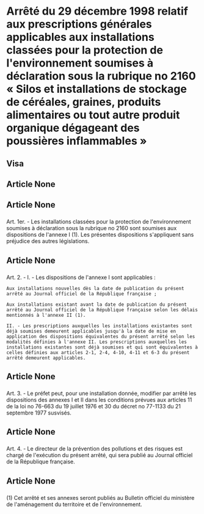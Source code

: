 # Arrêté du 29 décembre 1998 relatif aux prescriptions générales applicables aux installations classées pour la protection de l'environnement soumises à déclaration sous la rubrique no 2160 « Silos et installations de stockage de céréales, graines, produits alimentaires ou tout autre produit organique dégageant des poussières inflammables »

## Visa

## Article None

### 



## Article None

### 

Art. 1er. -  Les installations classées pour la protection de l'environnement soumises à déclaration sous la rubrique no 2160 sont soumises aux dispositions de l'annexe I (1). Les présentes dispositions s'appliquent sans préjudice des autres législations.

## Article None

### 

Art. 2. -  I. - Les dispositions de l'annexe I sont applicables :

    Aux installations nouvelles dès la date de publication du présent arrêté au Journal officiel de la République française ;

    Aux installations existant avant la date de publication du présent arrêté au Journal officiel de la République française selon les délais mentionnés à l'annexe II (1).

    II. - Les prescriptions auxquelles les installations existantes sont déjà soumises demeurent applicables jusqu'à la date de mise en application des dispositions équivalentes du présent arrêté selon les modalités définies à l'annexe II. Les prescriptions auxquelles les installations existantes sont déjà soumises et qui sont équivalentes à celles définies aux articles 2-1, 2-4, 4-10, 4-11 et 6-3 du présent arrêté demeurent applicables.

## Article None

### 

Art. 3. -  Le préfet peut, pour une installation donnée, modifier par arrêté les dispositions des annexes I et II dans les conditions prévues aux articles 11 de la loi no 76-663 du 19 juillet 1976 et 30 du décret no 77-1133 du 21 septembre 1977 susvisés.

## Article None

### 

Art. 4. -  Le directeur de la prévention des pollutions et des risques est chargé de l'exécution du présent arrêté, qui sera publié au Journal officiel de la République française.

## Article None

### 

(1) Cet arrêté et ses annexes seront publiés au Bulletin officiel du ministère de l'aménagement du territoire et de l'environnement.